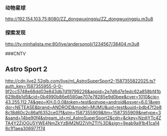 ### 动物星球
http://192.154.103.75:8080/ZZ_dongwuxingqiu/ZZ_dongwuxingqiu.m3u8

### 探索发现
http://tv.minhalista.me:80/live/andersonoli/1234567/38404.m3u8

###CNTV


## Astro Sport 2
http://cdn.live2.52glb.com/live/ml_AstroSuperSport2-1587355822025.ts?auth_key=1587355955-0-0-9f2cc5748e68dd03e843db7d19799226&appid=2e7d6d7e1edc62a858bf41b629b8b1d5&cid=0b4990b86e6580ae707e78285e9d0bee&cver=1010&cip=43.255.112.74&geo=KH.0.0.0&token=test&ostype=android&osver=6.0.1&vendor=NETEASE&brand=ANDROID&model=MUMU&uid=test&uuid=bdb47f2e88c18d60c2c86af6352ce07f&stm=1587355909&ltm=1587355909&netype=3&sand=14be90f4&stream_id=ml_AstroSuperSport2&cdn=&ckey=NzdjYTc4ZTA4Y2ZjOGU5YWE4NmZkYzBiM2M2ZjVhZTI%3D&sign=9eab9a91b41ca148c1f1aea306977f74
